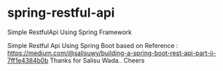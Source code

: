 # spring-restful-api
Simple RestfulApi Using Spring Framework

Simple Restful Api Using Spring Boot
based on Reference : https://medium.com/@salisuwy/building-a-spring-boot-rest-api-part-ii-7ff1e4384b0b
Thanks for Salisu Wada.. Cheers
